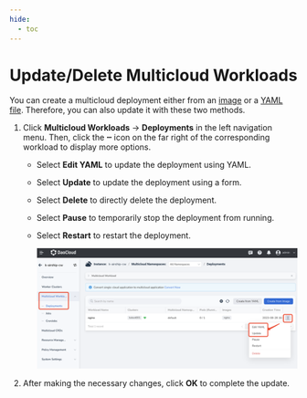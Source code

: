 ```yaml
---
hide:
  - toc
---
```


# Update/Delete Multicloud Workloads

You can create a multicloud deployment either from an [image](deployment.md) or a [YAML file](yaml.md). Therefore, you can also update it with these two methods.

1. Click __Multicloud Workloads__ -> __Deployments__ in the left navigation menu. Then, click the __ⵈ__ icon on the far right of the corresponding workload to display more options.

    - Select __Edit YAML__ to update the deployment using YAML.
    - Select __Update__ to update the deployment using a form.
    - Select __Delete__ to directly delete the deployment.
    - Select __Pause__ to temporarily stop the deployment from running.
    - Select __Restart__ to restart the deployment.

        ![Updating deployment](../images/deploy-update01.png)

2. After making the necessary changes, click __OK__ to complete the update.
